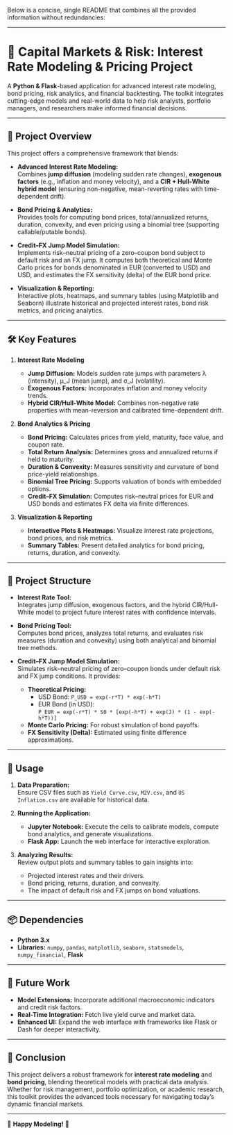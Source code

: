 Below is a concise, single README that combines all the provided information without redundancies:

---

# 📌 Capital Markets & Risk: Interest Rate Modeling & Pricing Project

A **Python & Flask**-based application for advanced interest rate modeling, bond pricing, risk analytics, and financial backtesting. The toolkit integrates cutting-edge models and real-world data to help risk analysts, portfolio managers, and researchers make informed financial decisions.

---

## 📖 Project Overview

This project offers a comprehensive framework that blends:

- **Advanced Interest Rate Modeling:**  
  Combines **jump diffusion** (modeling sudden rate changes), **exogenous factors** (e.g., inflation and money velocity), and a **CIR + Hull-White hybrid model** (ensuring non-negative, mean-reverting rates with time-dependent drift).

- **Bond Pricing & Analytics:**  
  Provides tools for computing bond prices, total/annualized returns, duration, convexity, and even pricing using a binomial tree (supporting callable/putable bonds).

- **Credit–FX Jump Model Simulation:**  
  Implements risk–neutral pricing of a zero–coupon bond subject to default risk and an FX jump. It computes both theoretical and Monte Carlo prices for bonds denominated in EUR (converted to USD) and USD, and estimates the FX sensitivity (delta) of the EUR bond price.

- **Visualization & Reporting:**  
  Interactive plots, heatmaps, and summary tables (using Matplotlib and Seaborn) illustrate historical and projected interest rates, bond risk metrics, and pricing analytics.

---

## 🛠️ Key Features

1. **Interest Rate Modeling**
   - **Jump Diffusion:** Models sudden rate jumps with parameters λ (intensity), μ_J (mean jump), and σ_J (volatility).
   - **Exogenous Factors:** Incorporates inflation and money velocity trends.
   - **Hybrid CIR/Hull-White Model:** Combines non-negative rate properties with mean-reversion and calibrated time-dependent drift.

2. **Bond Analytics & Pricing**
   - **Bond Pricing:** Calculates prices from yield, maturity, face value, and coupon rate.
   - **Total Return Analysis:** Determines gross and annualized returns if held to maturity.
   - **Duration & Convexity:** Measures sensitivity and curvature of bond price-yield relationships.
   - **Binomial Tree Pricing:** Supports valuation of bonds with embedded options.
   - **Credit–FX Simulation:** Computes risk–neutral prices for EUR and USD bonds and estimates FX delta via finite differences.

3. **Visualization & Reporting**
   - **Interactive Plots & Heatmaps:** Visualize interest rate projections, bond prices, and risk metrics.
   - **Summary Tables:** Present detailed analytics for bond pricing, returns, duration, and convexity.

---

## 🧩 Project Structure

- **Interest Rate Tool:**  
  Integrates jump diffusion, exogenous factors, and the hybrid CIR/Hull-White model to project future interest rates with confidence intervals.

- **Bond Pricing Tool:**  
  Computes bond prices, analyzes total returns, and evaluates risk measures (duration and convexity) using both analytical and binomial tree methods.

- **Credit–FX Jump Model Simulation:**  
  Simulates risk–neutral pricing of zero–coupon bonds under default risk and FX jump conditions. It provides:
  - **Theoretical Pricing:**  
    - USD Bond: `P_USD = exp(-r*T) * exp(-h*T)`
    - EUR Bond (in USD):  
      `P_EUR = exp(-r*T) * S0 * [exp(-h*T) + exp(J) * (1 - exp(-h*T))]`
  - **Monte Carlo Pricing:** For robust simulation of bond payoffs.
  - **FX Sensitivity (Delta):** Estimated using finite difference approximations.

---

## 🚀 Usage

1. **Data Preparation:**  
   Ensure CSV files such as `Yield Curve.csv`, `M2V.csv`, and `US Inflation.csv` are available for historical data.

2. **Running the Application:**  
   - **Jupyter Notebook:** Execute the cells to calibrate models, compute bond analytics, and generate visualizations.  
   - **Flask App:** Launch the web interface for interactive exploration.

3. **Analyzing Results:**  
   Review output plots and summary tables to gain insights into:
   - Projected interest rates and their drivers.
   - Bond pricing, returns, duration, and convexity.
   - The impact of default risk and FX jumps on bond valuations.

---

## 📦 Dependencies

- **Python 3.x**
- **Libraries:** `numpy`, `pandas`, `matplotlib`, `seaborn`, `statsmodels`, `numpy_financial`, **Flask**

---

## 🔮 Future Work

- **Model Extensions:** Incorporate additional macroeconomic indicators and credit risk factors.
- **Real-Time Integration:** Fetch live yield curve and market data.
- **Enhanced UI:** Expand the web interface with frameworks like Flask or Dash for deeper interactivity.

---

## 📝 Conclusion

This project delivers a robust framework for **interest rate modeling** and **bond pricing**, blending theoretical models with practical data analysis. Whether for risk management, portfolio optimization, or academic research, this toolkit provides the advanced tools necessary for navigating today’s dynamic financial markets.

---

🌟 **Happy Modeling!** 🌟

